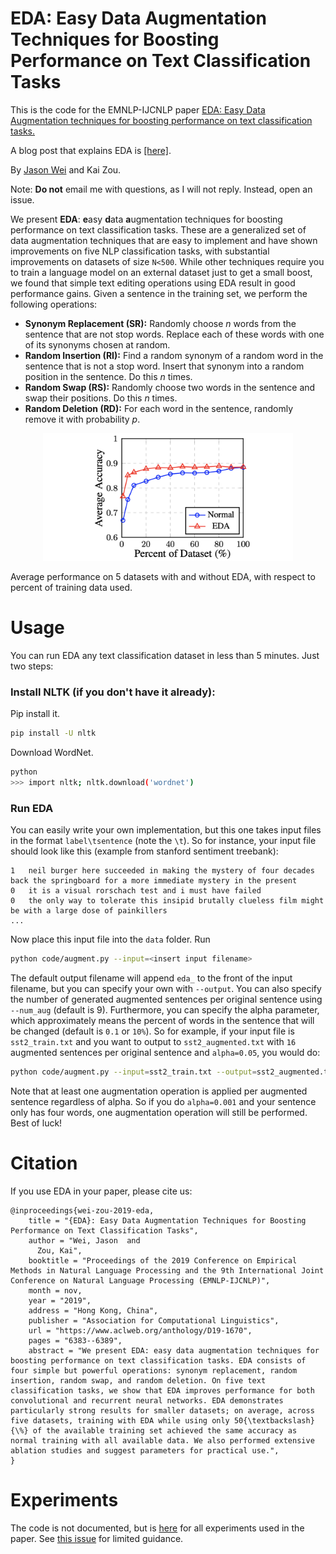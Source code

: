 # EDA: Easy Data Augmentation Techniques for Boosting Performance on Text Classification Tasks
This is the code for the EMNLP-IJCNLP paper [EDA: Easy Data Augmentation techniques for boosting performance on text classification tasks.](https://arxiv.org/abs/1901.11196) 

A blog post that explains EDA is [[here]](https://medium.com/@jason.20/these-are-the-easiest-data-augmentation-techniques-in-natural-language-processing-you-can-think-of-88e393fd610). 

By [Jason Wei](https://jasonwei20.github.io/research/) and Kai Zou.

Note: **Do not** email me with questions, as I will not reply. Instead, open an issue.

We present **EDA**: **e**asy **d**ata **a**ugmentation techniques for boosting performance on text classification tasks. These are a generalized set of data augmentation techniques that are easy to implement and have shown improvements on five NLP classification tasks, with substantial improvements on datasets of size `N<500`. While other techniques require you to train a language model on an external dataset just to get a small boost, we found that simple text editing operations using EDA result in good performance gains. Given a sentence in the training set, we perform the following operations:

- **Synonym Replacement (SR):** Randomly choose *n* words from the sentence that are not stop words. Replace each of these words with one of its synonyms chosen at random.
- **Random Insertion (RI):** Find a random synonym of a random word in the sentence that is not a stop word. Insert that synonym into a random position in the sentence. Do this *n* times.
- **Random Swap (RS):** Randomly choose two words in the sentence and swap their positions. Do this *n* times.
- **Random Deletion (RD):** For each word in the sentence, randomly remove it with probability *p*.

<p align="center"> <img src="eda_figure.png" alt="drawing" width="400" class="center"> </p>
Average performance on 5 datasets with and without EDA, with respect to percent of training data used.

# Usage

You can run EDA any text classification dataset in less than 5 minutes. Just two steps:

### Install NLTK (if you don't have it already):

Pip install it.

```bash
pip install -U nltk
```

Download WordNet.
```bash
python
>>> import nltk; nltk.download('wordnet')
```

### Run EDA

You can easily write your own implementation, but this one takes input files in the format `label\tsentence` (note the `\t`). So for instance, your input file should look like this (example from stanford sentiment treebank):

```
1   neil burger here succeeded in making the mystery of four decades back the springboard for a more immediate mystery in the present 
0   it is a visual rorschach test and i must have failed 
0   the only way to tolerate this insipid brutally clueless film might be with a large dose of painkillers
...
```

Now place this input file into the `data` folder. Run 

```bash
python code/augment.py --input=<insert input filename>
```

The default output filename will append `eda_` to the front of the input filename, but you can specify your own with `--output`. You can also specify the number of generated augmented sentences per original sentence using `--num_aug` (default is 9). Furthermore, you can specify the alpha parameter, which approximately means the percent of words in the sentence that will be changed (default is `0.1` or `10%`). So for example, if your input file is `sst2_train.txt` and you want to output to `sst2_augmented.txt` with `16` augmented sentences per original sentence and `alpha=0.05`, you would do:

```bash
python code/augment.py --input=sst2_train.txt --output=sst2_augmented.txt --num_aug=16 --alpha=0.05
```

Note that at least one augmentation operation is applied per augmented sentence regardless of alpha. So if you do `alpha=0.001` and your sentence only has four words, one augmentation operation will still be performed. Best of luck!

# Citation
If you use EDA in your paper, please cite us:
```
@inproceedings{wei-zou-2019-eda,
    title = "{EDA}: Easy Data Augmentation Techniques for Boosting Performance on Text Classification Tasks",
    author = "Wei, Jason  and
      Zou, Kai",
    booktitle = "Proceedings of the 2019 Conference on Empirical Methods in Natural Language Processing and the 9th International Joint Conference on Natural Language Processing (EMNLP-IJCNLP)",
    month = nov,
    year = "2019",
    address = "Hong Kong, China",
    publisher = "Association for Computational Linguistics",
    url = "https://www.aclweb.org/anthology/D19-1670",
    pages = "6383--6389",
    abstract = "We present EDA: easy data augmentation techniques for boosting performance on text classification tasks. EDA consists of four simple but powerful operations: synonym replacement, random insertion, random swap, and random deletion. On five text classification tasks, we show that EDA improves performance for both convolutional and recurrent neural networks. EDA demonstrates particularly strong results for smaller datasets; on average, across five datasets, training with EDA while using only 50{\textbackslash}{\%} of the available training set achieved the same accuracy as normal training with all available data. We also performed extensive ablation studies and suggest parameters for practical use.",
}
```

# Experiments

The code is not documented, but is [here](https://github.com/jasonwei20/eda_nlp/tree/master/experiments) for all experiments used in the paper. See [this issue](https://github.com/jasonwei20/eda_nlp/issues/10) for limited guidance.



